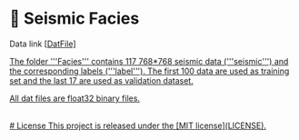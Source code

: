 # 🌟 Seismic Facies

  Data link [<a href='https://mailustceducn-my.sharepoint.com/:f:/g/personal/hanlins_mail_ustc_edu_cn/ElUKdIW6VhZOrekvngY7TqgBKYqgVfgC6fOg_vPdK8VYDA?e=xYrA0e' target='_blank'>DatFile]

The folder '''Facies''' contains 117 768*768 seismic data ('''seismic''') and the corresponding labels ('''label'''). The first 100 data are used as training set and the last 17 are used as validation dataset.

All dat files are float32 binary files.

<br>
<div>
# License
This project is released under the [MIT license](LICENSE).

